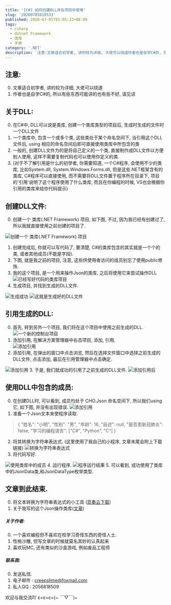 ```yaml
---
title: '[C#] 如何创建DLL并在项目中使用'
slug: '20200705010533'
published: 2020-07-05T01:05:33+08:00
tags:
  - csharp
  - dotnet Framework
  - 类库 
  - 手册
category: '.NET'
description: '注意:文章适合初学者, 讲的较为详细, 大佬可以绕道作者也是自学C#的, 所以有些东西可能讲的也有些不好, 请见谅关于DLL:在C#中, DLL可以说是类库, 创建一个类库类型的项目后, 生成时生成的文件时一个DLL文件一个类库中, 包含一个或多个类, 这些类处于某个命名空间下, 当引用这个DLL文件后, using 相应的命名空间后即可直接使用类库中所包含的类一般的, 创建DLL文件为的是将自己定义的一个类, 直接制作成DLL文件以方便别人使用, 这样不需要复制代码也可以使用你定义的类.'
---
```


## 注意:

0. 文章适合初学者, 讲的较为详细, 大佬可以绕道
1. 作者也是自学C#的, 所以有些东西可能讲的也有些不好, 请见谅

## 关于DLL:

0. 在C#中, DLL可以说是类库, 创建一个类库类型的项目后, 生成时生成的文件时一个DLL文件
1. 一个类库中, 包含一个或多个类, 这些类处于某个命名空间下, 当引用这个DLL文件后, using 相应的命名空间后即可直接使用类库中所包含的类
2. 一般的, 创建DLL文件为的是将自己定义的一个类, 直接制作成DLL文件以方便别人使用, 这样不需要复制代码也可以使用你定义的类.
3. (对于不了解引用是什么的初学者, 你需要知道, 一个C#程序, 会使用不少的类库, 比如System.dll, System.Windows.Forms.dll, 但是这些.NET框架含有的类库, C#程序可以直接使用, 而不需要将DLL文件置于程序所在目录下, 项目的'引用'说明了这个程序使用了什么类库, 而且在你编程的时候, VS也会根据你引用的类库来给你代码提示)

## 创建DLL文件:

0. 创建一个 类库(.NET Framework) 项目, 如下图, 不过, 因为我已经有创建过了, 所以我就直接使用之前创建的项目了.

![创建一个 类库(.NET Framework) 项目](/images/2020070500212889.png)
1. 创建完成后, 你就可以写代码了, 要清楚, C#的类库包含的其实就是一个个的类, 或者其他成员(不能是字段).
2. 下图, 就是我之前的项目, 注意, 这些供使用者访问的成员别忘了使用public修饰. 
3. 我的这个项目, 是一个用来操作Json的类库, 之后将使用它来尝试操作DLL
![已经写好代码的类库项目](/images/20200705002655466.png)
4. 生成项目, 并找到生成的DLL文件.

![生成成功](/images/20200705003106729.png)
![这就是生成好的DLL文件](/images/20200705003205677.png)

## 引用生成的DLL:

0. 首先, 转到另外一个项目, 我们将在这个项目中使用之前生成的DLL.
![一个新的控制台项目](/images/20200705003504505.png)
1. 添加引用, 在解决方案管理器中右击项目, 添加, 引用,  
![添加引用](/images/20200705003754911.png)
2. 添加引用, 在弹出的窗口中点击浏览, 然后在选择文件窗口中选择之前生成的DLL文件, 点击添加, 最后在引用管理器中点击确定.

![添加引用](/images/20200705004309633.png)
3. 于是, 我们就成功的引用了之前生成的DLL文件.
![添加引用后](/images/20200705004359951.png)

## 使用DLL中包含的成员:

0. 在创建DLL时, 可以看到, 成员均处于 CHO.Json 命名空间下, 所以我们using它, 如下图, 并没有出现错误.
![添加引用](/images/20200705004541827.png)
1. 准备一个Json文本来使程序读取.


> {
    "姓名": "小明",
    "性别": "男",
    "年龄": 16,
    "自述": null,
    "是否患新冠肺炎": false,
    "学习的编程语言": ["C#", "Python", "C"]
}


2. 将其转换为字符串表达式.  (这里使用了我自己的小程序, 文章末尾会附上下载链接)
![转换为字符串表达式](/images/20200705005032983.png)
3. 将代码写好.

![使用类库中的成员](/images/20200705005246473.png)
4. 运行程序.
![程序运行结果](/images/20200705005450205.png)
5. 可以看到, 成功使用了类库中的JsonData类,和JsonDataType枚举类型.

## 文章到此结束.

0. 将文本转换为字符串表达式的小工具 ([蓝奏云下载](https://chonet.lanzous.com/i5Uveebcgle))
1. 关于我写的这个Json操作类库([文章](/p/20201028235244/))

##### 关于作者:

0. 一个喜欢编程但不喜欢在校学习奇怪东西的奇怪人士.
1. 性格沙雕, 但写文章的时候就莫名其妙的认真起来
2. 喜欢玩MC, 还有类似的沙盒游戏, 例如废品工程师

##### 联系我:

0. 发送私信.
1. 电子邮件 : creepslime@foxmail.com
2. 私人QQ : 2056818509


欢迎与我交流吖   ε=ε=ε=(~ ￣▽￣)~
